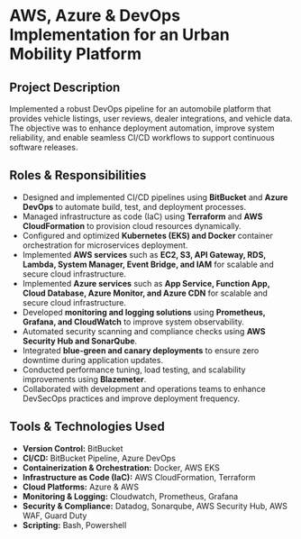 # AWS, Azure & DevOps Implementation for an Urban Mobility Platform

## Project Description
Implemented a robust DevOps pipeline for an automobile platform that provides vehicle listings, user reviews, dealer integrations, and vehicle data. The objective was to enhance deployment automation, improve system reliability, and enable seamless CI/CD workflows to support continuous software releases.

## Roles & Responsibilities
- Designed and implemented CI/CD pipelines using **BitBucket** and **Azure DevOps** to automate build, test, and deployment processes.
- Managed infrastructure as code (IaC) using **Terraform** and **AWS CloudFormation** to provision cloud resources dynamically.
- Configured and optimized **Kubernetes (EKS) and Docker** container orchestration for microservices deployment.
- Implemented **AWS services** such as **EC2, S3, API Gateway, RDS, Lambda, System Manager, Event Bridge, and IAM** for scalable and secure cloud infrastructure.
- Implemented **Azure services** such as **App Service, Function App, Cloud Database, Azure Monitor, and  Azure CDN** for scalable and secure cloud infrastructure.
- Developed **monitoring and logging solutions** using **Prometheus, Grafana, and CloudWatch** to improve system observability.
- Automated security scanning and compliance checks using **AWS Security Hub and SonarQube**.
- Integrated **blue-green and canary deployments** to ensure zero downtime during application updates.
- Conducted performance tuning, load testing, and scalability improvements using **Blazemeter**.
- Collaborated with development and operations teams to enhance DevSecOps practices and improve deployment frequency.

## Tools & Technologies Used
- **Version Control:** BitBucket
- **CI/CD:** BitBucket Pipeline, Azure DevOps  
- **Containerization & Orchestration:** Docker, AWS EKS  
- **Infrastructure as Code (IaC):** AWS CloudFormation, Terraform 
- **Cloud Platforms:** Azure & AWS  
- **Monitoring & Logging:** Cloudwatch, Prometheus, Grafana
- **Security & Compliance:** Datadog, Sonarqube, AWS Security Hub, AWS WAF, Guard Duty
- **Scripting:** Bash, Powershell
